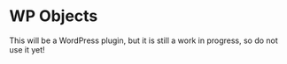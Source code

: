 WP Objects
==========

This will be a WordPress plugin, but it is still a work in progress, so do not use it yet!
